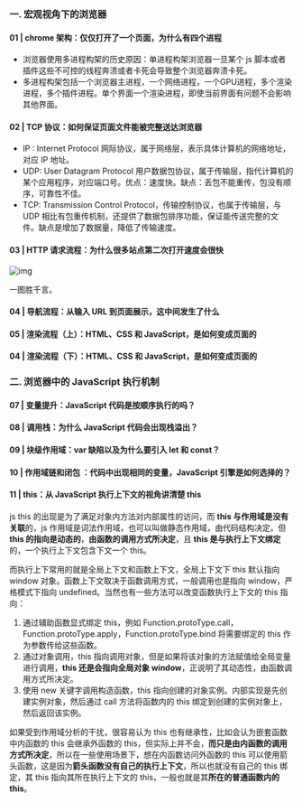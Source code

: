 ### 一. 宏观视角下的浏览器

####  01 | chrome 架构：仅仅打开了一个页面，为什么有四个进程

- 浏览器使用多进程构架的历史原因：单进程构架浏览器一旦某个 js 脚本或者插件这些不可控的线程奔溃或者卡死会导致整个浏览器奔溃卡死。
- 多进程构架包括一个浏览器主进程，一个网络进程，一个GPU进程，多个渲染进程，多个插件进程。单个界面一个渲染进程，即使当前界面有问题不会影响其他界面。

#### 02 | TCP 协议：如何保证页面文件能被完整送达浏览器

- IP : Internet Protocol 网际协议，属于网络层，表示具体计算机的网络地址，对应 IP 地址。
- UDP: User Datagram Protocol 用户数据包协议，属于传输层，指代计算机的某个应用程序，对应端口号。优点：速度快。缺点：丢包不能重传，包没有顺序，可靠性不佳。
- TCP: Transmission Control Protocol，传输控制协议，也属于传输层，与 UDP 相比有包重传机制，还提供了数据包排序功能，保证能传送完整的文件。缺点是增加了数据量，降低了传输速度。

#### 03 | HTTP 请求流程：为什么很多站点第二次打开速度会很快

![img](https://static001.geekbang.org/resource/image/1b/6c/1b49976aca2c700883d48d927f48986c.png)

一图胜千言。

#### 04 | 导航流程：从输入 URL 到页面展示，这中间发生了什么

#### 05 | 渲染流程（上）：HTML、CSS 和 JavaScript，是如何变成页面的

#### 04 | 渲染流程（下）：HTML、CSS 和 JavaScript，是如何变成页面的

### 二. 浏览器中的 JavaScript 执行机制

#### 07 | 变量提升：JavaScript 代码是按顺序执行的吗？

#### 08 | 调用栈：为什么 JavaScript 代码会出现栈溢出？

#### 09 | 块级作用域：var 缺陷以及为什么要引入 let 和 const？

#### 10 | 作用域链和闭包 ：代码中出现相同的变量，JavaScript 引擎是如何选择的？

#### 11 | this：从 JavaScript 执行上下文的视角讲清楚 this

js this 的出现是为了满足对象内方法对内部属性的访问，而 **this 与作用域是没有关联**的，js 作用域是词法作用域，也可以叫做静态作用域，由代码结构决定。但 **this 的指向是动态的**，**由函数的调用方式所决定**，且 **this 是与执行上下文绑定**的，一个执行上下文包含下文一个  this。

而执行上下常用的就是全局上下文和函数上下文，全局上下文下 this 默认指向 window 对象。函数上下文取决于函数调用方式，一般调用也是指向 window，严格模式下指向 undefined。当然也有一些方法可以改变函数执行上下文的 this 指向：

1. 通过辅助函数显式绑定 this，例如 Function.protoType.call， Function.protoType.apply，Function.protoType.bind 将需要绑定的 this 作为参数传给这些函数。
2. 通过对象调用，this 指向调用对象，但是如果将该对象的方法赋值给全局变量进行调用，**this 还是会指向全局对象 window**，正说明了其动态性，由函数调用方式所决定。
3. 使用 new 关键字调用构造函数，this 指向创建的对象实例。内部实现是先创建实例对象，然后通过 call 方法将函数内的 this 绑定到创建的实例对象上，然后返回该实例。

如果受到作用域分析的干扰，很容易认为 this 也有继承性，比如会认为嵌套函数中内函数的 this 会继承外函数的 this，但实际上并不会，**而只是由内函数的调用方式所决定**，所以在一些使用场景下，想在内函数访问外函数的 this 可以使用箭头函数，这是因为**箭头函数没有自己的执行上下文**，所以也就没有自己的 this 绑定，其 this 指向其所在执行上下文的 this，一般也就是其**所在的普通函数内的 this**。

